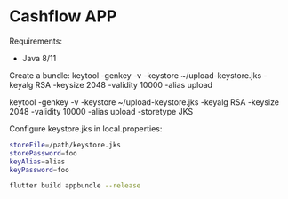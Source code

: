 # Cashflow APP

Requirements:
   - Java 8/11

Create a bundle:
  keytool -genkey -v -keystore ~/upload-keystore.jks -keyalg RSA -keysize 2048 -validity 10000 -alias upload

  keytool -genkey -v -keystore ~/upload-keystore.jks -keyalg RSA -keysize 2048 -validity 10000 -alias upload -storetype JKS

Configure keystore.jks in local.properties:
```sh
storeFile=/path/keystore.jks
storePassword=foo
keyAlias=alias
keyPassword=foo
```

```bash
flutter build appbundle --release
```